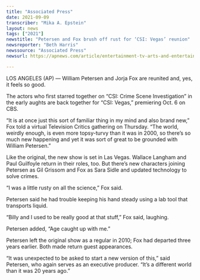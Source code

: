 ```yaml
---
title: "Associated Press"
date: 2021-09-09
transcriber: "Mika A. Epstein"
layout: news
tags: ["2021"]
newstitle: "Petersen and Fox brush off rust for ‘CSI: Vegas’ reunion"
newsreporter: "Beth Harris"
newssource: "Associated Press"
newsurl: https://apnews.com/article/entertainment-tv-arts-and-entertainment-las-vegas-william-petersen-4a6b3c0d810531a0ec2766214f67880d

---
```


LOS ANGELES (AP) — William Petersen and Jorja Fox are reunited and, yes, it feels so good.

The actors who first starred together on “CSI: Crime Scene Investigation” in the early aughts are back together for “CSI: Vegas,” premiering Oct. 6 on CBS.

“It is at once just this sort of familiar thing in my mind and also brand new,” Fox told a virtual Television Critics gathering on Thursday. “The world, weirdly enough, is even more topsy-turvy than it was in 2000, so there’s so much new happening and yet it was sort of great to be grounded with William Petersen.”

Like the original, the new show is set in Las Vegas. Wallace Langham and Paul Guilfoyle return in their roles, too. But there’s new characters joining Petersen as Gil Grissom and Fox as Sara Sidle and updated technology to solve crimes.

“I was a little rusty on all the science,” Fox said.

Petersen said he had trouble keeping his hand steady using a lab tool that transports liquid.

“Billy and I used to be really good at that stuff,” Fox said, laughing.

Petersen added, “Age caught up with me.”

Petersen left the original show as a regular in 2010; Fox had departed three years earlier. Both made return guest appearances.

“It was unexpected to be asked to start a new version of this,” said Petersen, who again serves as an executive producer. “It’s a different world than it was 20 years ago.”
